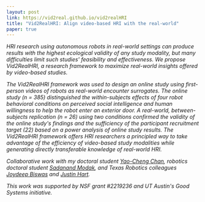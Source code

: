 ```yaml
---
layout: post
link: https://vid2real.github.io/vid2realHRI
title: "Vid2RealHRI: Align video-based HRI with the real-world"
paper: true
---
```


*HRI research using autonomous robots in real-world settings can produce results with the highest ecological validity of any study modality, but many difficulties limit such studies' feasibility and effectiveness. We propose Vid2RealHRI, a research framework to maximize real-world insights offered by video-based studies.*

*The Vid2RealHRI framework was used to design an online study using first-person videos of robots as real-world encounter surrogates. The online study (n = 385) distinguished the within-subjects effects of four robot behavioral conditions on perceived social intelligence and human willingness to help the robot enter an exterior door. A real-world, between- subjects replication (n = 26) using two conditions confirmed the validity of the online study's findings and the sufficiency of the participant recruitment target (22) based on a power analysis of online study results. The Vid2RealHRI framework offers HRI researchers a principled way to take advantage of the efficiency of video-based study modalities while generating directly transferable knowledge of real-world HRI.*

*Collaborative work with my doctoral student [Yao-Cheng Chan](https://yaochengchan.com/), robotics doctoral student [Sadanand Modak](https://scholar.google.com/citations?user=yEPOWSYAAAAJ&hl=en), and Texas Robotics colleagues [Joydeep Biswas](https://www.joydeepb.com/) and [Justin Hart](http://justinhart.net/).* 

*This work was supported by NSF grant #2219236 and UT Austin's Good Systems initiative.*
